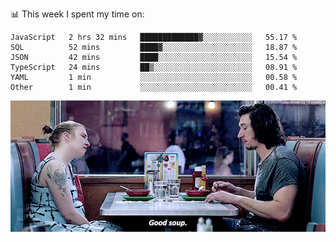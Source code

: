 📊 This week I spent my time on:
<!--START_SECTION:waka-->

```text
JavaScript   2 hrs 32 mins   █████████████▓░░░░░░░░░░░   55.17 %
SQL          52 mins         ████▓░░░░░░░░░░░░░░░░░░░░   18.87 %
JSON         42 mins         ████░░░░░░░░░░░░░░░░░░░░░   15.54 %
TypeScript   24 mins         ██▒░░░░░░░░░░░░░░░░░░░░░░   08.91 %
YAML         1 min           ░░░░░░░░░░░░░░░░░░░░░░░░░   00.58 %
Other        1 min           ░░░░░░░░░░░░░░░░░░░░░░░░░   00.41 %
```

<!--END_SECTION:waka-->


![](goodSoup.gif)

